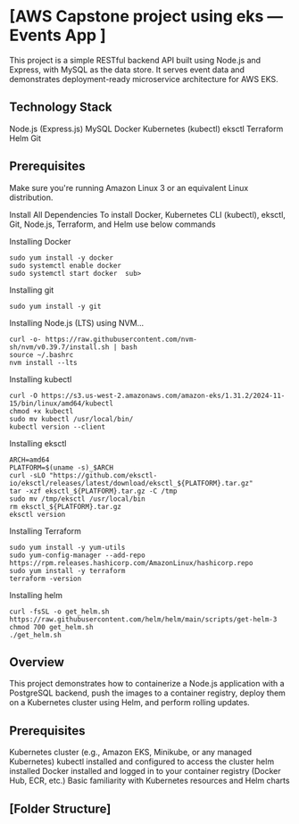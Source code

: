 # [AWS Capstone project using eks — Events App ]
This project is a simple RESTful backend API built using Node.js and Express, with MySQL as the data store. It serves event data and demonstrates deployment-ready microservice architecture for AWS EKS.

## Technology Stack
Node.js (Express.js)
MySQL
Docker
Kubernetes (kubectl)
eksctl
Terraform
Helm
Git

## Prerequisites
Make sure you're running Amazon Linux 3 or an equivalent Linux distribution.

Install All Dependencies
To install Docker, Kubernetes CLI (kubectl), eksctl, Git, Node.js, Terraform, and Helm use below commands

Installing Docker
```
sudo yum install -y docker
sudo systemctl enable docker
sudo systemctl start docker  sub>
```
Installing git
```
sudo yum install -y git
```
Installing Node.js (LTS) using NVM...
```
curl -o- https://raw.githubusercontent.com/nvm-sh/nvm/v0.39.7/install.sh | bash
source ~/.bashrc
nvm install --lts
```
Installing kubectl
```
curl -O https://s3.us-west-2.amazonaws.com/amazon-eks/1.31.2/2024-11-15/bin/linux/amd64/kubectl
chmod +x kubectl
sudo mv kubectl /usr/local/bin/
kubectl version --client
```
Installing eksctl
```
ARCH=amd64
PLATFORM=$(uname -s)_$ARCH
curl -sLO "https://github.com/eksctl-io/eksctl/releases/latest/download/eksctl_${PLATFORM}.tar.gz"
tar -xzf eksctl_${PLATFORM}.tar.gz -C /tmp
sudo mv /tmp/eksctl /usr/local/bin
rm eksctl_${PLATFORM}.tar.gz
eksctl version
```
Installing Terraform
```
sudo yum install -y yum-utils
sudo yum-config-manager --add-repo https://rpm.releases.hashicorp.com/AmazonLinux/hashicorp.repo
sudo yum install -y terraform
terraform -version
```
Installing helm
```
curl -fsSL -o get_helm.sh https://raw.githubusercontent.com/helm/helm/main/scripts/get-helm-3
chmod 700 get_helm.sh
./get_helm.sh
```

## Overview
This project demonstrates how to containerize a Node.js application with a PostgreSQL backend, push the images to a container registry, deploy them on a Kubernetes cluster using Helm, and perform rolling updates.

## Prerequisites
Kubernetes cluster (e.g., Amazon EKS, Minikube, or any managed Kubernetes)
kubectl installed and configured to access the cluster
helm installed
Docker installed and logged in to your container registry (Docker Hub, ECR, etc.)
Basic familiarity with Kubernetes resources and Helm charts

## [Folder Structure]



